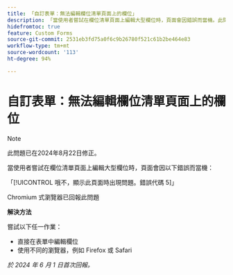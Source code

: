 ```yaml
---
title: 「自訂表單：無法編輯欄位清單頁面上的欄位」
description: 「當使用者嘗試在欄位清單頁面上編輯大型欄位時，頁面會因錯誤而當機。此問題有解決方法。」
hidefromtoc: true
feature: Custom Forms
source-git-commit: 2531eb3fd75a0f6c9b26780f521c61b2be464e83
workflow-type: tm+mt
source-wordcount: '113'
ht-degree: 94%

---
```



# 自訂表單：無法編輯欄位清單頁面上的欄位

>[!NOTE]
>
>此問題已在2024年8月22日修正。

當使用者嘗試在欄位清單頁面上編輯大型欄位時，頁面會因以下錯誤而當機：

「[!UICONTROL 哦不，顯示此頁面時出現問題。錯誤代碼 5]」

Chromium 式瀏覽器已回報此問題

**解決方法**

嘗試以下任一作業：

* 直接在表單中編輯欄位
* 使用不同的瀏覽器，例如 Firefox 或 Safari

_於 2024 年 6 月 1 日首次回報。_

